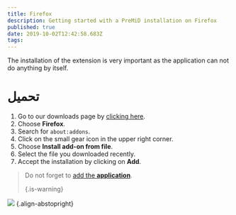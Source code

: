 ```yaml
---
title: Firefox
description: Getting started with a PreMiD installation on Firefox
published: true
date: 2019-10-02T12:42:58.683Z
tags:
---
```


The installation of the extension is very important as the application can not do anything by itself.

# تحميل
1. Go to our downloads page by [clicking here](https://premid.app/downloads).
2. Choose **Firefox**.
3. Search for `about:addons`.
4. Click on the small gear icon in the upper right corner.
5. Choose **Install add-on from file**.
6. Select the file you downloaded recently.
7. Accept the installation by clicking on **Add**.

> Do not forget to [add the **application**](/install). 
> 
> {.is-warning}

![](https://img.icons8.com/color/2x/firefox.png) {.align-abstopright}